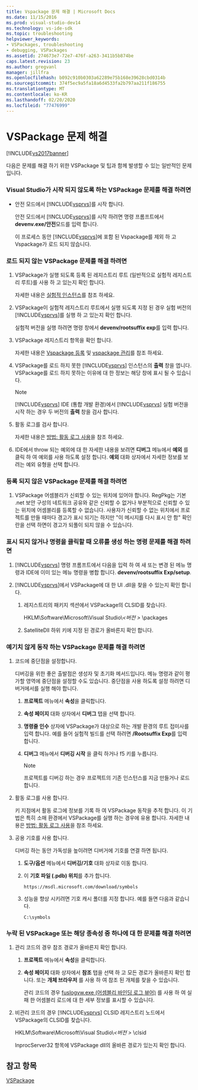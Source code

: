 ```yaml
---
title: Vspackage 문제 해결 | Microsoft Docs
ms.date: 11/15/2016
ms.prod: visual-studio-dev14
ms.technology: vs-ide-sdk
ms.topic: troubleshooting
helpviewer_keywords:
- VSPackages, troubleshooting
- debugging, VSPackages
ms.assetid: 274673e7-72e7-476f-a263-3411b5b874be
caps.latest.revision: 23
ms.author: gregvanl
manager: jillfra
ms.openlocfilehash: b092c910b0303a62289e75b168e39628cbd0314b
ms.sourcegitcommit: 374f5ec9a5fa18a6d4533fa2b797aa211f186755
ms.translationtype: MT
ms.contentlocale: ko-KR
ms.lasthandoff: 02/20/2020
ms.locfileid: "77476999"
---
```

# <a name="troubleshooting-vspackages"></a>VSPackage 문제 해결
[!INCLUDE[vs2017banner](../includes/vs2017banner.md)]

다음은 문제를 해결 하기 위한 VSPackage 및 팁과 함께 발생할 수 있는 일반적인 문제입니다.  
  
### <a name="to-troubleshoot-a-vspackage-that-keeps-visual-studio-from-starting"></a>Visual Studio가 시작 되지 않도록 하는 VSPackage 문제를 해결 하려면  
  
- 안전 모드에서 [!INCLUDE[vsprvs](../includes/vsprvs-md.md)]를 시작 합니다.  
  
     안전 모드에서 [!INCLUDE[vsprvs](../includes/vsprvs-md.md)]를 시작 하려면 명령 프롬프트에서 **devenv.exe/안전**모드를 입력 합니다.  
  
     이 프로세스 동안 [!INCLUDE[vsprvs](../includes/vsprvs-md.md)]에 포함 된 Vspackage를 제외 하 고 Vspackage가 로드 되지 않습니다.  
  
### <a name="to-troubleshoot-a-vspackage-that-does-not-load"></a>로드 되지 않는 VSPackage 문제를 해결 하려면  
  
1. VSPackage가 실행 되도록 등록 된 레지스트리 루트 (일반적으로 실험적 레지스트리 루트)를 사용 하 고 있는지 확인 합니다.  
  
     자세한 내용은 [실험적 인스턴스](../extensibility/the-experimental-instance.md)를 참조 하세요.  
  
2. VSPackage이 실험적 레지스트리 루트에서 실행 되도록 지정 된 경우 실험 버전의 [!INCLUDE[vsprvs](../includes/vsprvs-md.md)]를 실행 하 고 있는지 확인 합니다.  
  
     실험적 버전을 실행 하려면 명령 창에서 **devenv/rootsuffix exp**를 입력 합니다.  
  
3. VSPackage 레지스트리 항목을 확인 합니다.  
  
     자세한 내용은 [Vspackage 등록](internals/registering-vspackages.md) 및 [vspackage 관리](../extensibility/managing-vspackages.md)를 참조 하세요.  
  
4. VSPackage를 로드 하지 못한 [!INCLUDE[vsprvs](../includes/vsprvs-md.md)] 인스턴스의 **출력** 창을 엽니다. VSPackage를 로드 하지 못하는 이유에 대 한 정보는 해당 창에 표시 될 수 있습니다.  
  
    > [!NOTE]
    > [!INCLUDE[vsprvs](../includes/vsprvs-md.md)] IDE (통합 개발 환경)에서 [!INCLUDE[vsprvs](../includes/vsprvs-md.md)] 실험 버전을 시작 하는 경우 두 버전의 **출력** 창을 검사 합니다.  
  
5. 활동 로그를 검사 합니다.  
  
     자세한 내용은 [방법: 활동 로그 사용](../extensibility/how-to-use-the-activity-log.md)을 참조 하세요.  
  
6. IDE에서 throw 되는 예외에 대 한 자세한 내용을 보려면 **디버그** 메뉴에서 **예외** 를 클릭 하 여 예외를 사용 하도록 설정 합니다. **예외** 대화 상자에서 자세한 정보를 보려는 예외 유형을 선택 합니다.  
  
### <a name="to-troubleshoot-a-vspackage-that-does-not-register"></a>등록 되지 않은 VSPackage 문제를 해결 하려면  
  
1. VSPackage 어셈블리가 신뢰할 수 있는 위치에 있어야 합니다. RegPkg는 기본 .net 보안 구성의 네트워크 공유와 같은 신뢰할 수 없거나 부분적으로 신뢰할 수 있는 위치에 어셈블리를 등록할 수 없습니다. 사용자가 신뢰할 수 없는 위치에서 프로젝트를 만들 때마다 경고가 표시 되기는 하지만 "이 메시지를 다시 표시 안 함" 확인란을 선택 하면이 경고가 되풀이 되지 않을 수 있습니다.  
  
### <a name="to-troubleshoot-a-command-that-is-not-visible-or-that-generates-an-error-when-you-click-a-command"></a>표시 되지 않거나 명령을 클릭할 때 오류를 생성 하는 명령 문제를 해결 하려면  
  
1. [!INCLUDE[vsprvs](../includes/vsprvs-md.md)] 명령 프롬프트에서 다음을 입력 하 여 새 또는 변경 된 메뉴 명령과 IDE에 이미 있는 메뉴 명령을 병합 합니다. **devenv/rootsuffix Exp/setup**.  
  
2. [!INCLUDE[vsprvs](../includes/vsprvs-md.md)]에서 VSPackage에 대 한 UI .dll을 찾을 수 있는지 확인 합니다.  
  
    1. 레지스트리의 패키지 섹션에서 VSPackage의 CLSID를 찾습니다.  
  
         HKLM\Software\Microsoft\Visual Studio\\*\<버전 >* \packages  
  
    2. SatelliteDll 하위 키에 지정 된 경로가 올바른지 확인 합니다.  
  
### <a name="to-troubleshoot-a-vspackage-that-behaves-unexpectedly"></a>예기치 않게 동작 하는 VSPackage 문제를 해결 하려면  
  
1. 코드에 중단점을 설정합니다.  
  
     디버깅을 위한 좋은 출발점은 생성자 및 초기화 메서드입니다. 메뉴 명령과 같이 평가할 영역에 중단점을 설정할 수도 있습니다. 중단점을 사용 하도록 설정 하려면 디버거에서를 실행 해야 합니다.  
  
    1. **프로젝트** 메뉴에서 **속성**을 클릭합니다.  
  
    2. **속성 페이지** 대화 상자에서 **디버그** 탭을 선택 합니다.  
  
    3. **명령줄 인수** 상자에 VSPackage가 대상으로 하는 개발 환경의 루트 접미사를 입력 합니다. 예를 들어 실험적 빌드를 선택 하려면 **/Rootsuffix Exp**를 입력 합니다.  
  
    4. **디버그** 메뉴에서 **디버깅 시작** 을 클릭 하거나 f5 키를 누릅니다.  
  
        > [!NOTE]
        > 프로젝트를 디버깅 하는 경우 프로젝트의 기존 인스턴스를 지금 만들거나 로드 합니다.  
  
2. 활동 로그를 사용 합니다.  
  
     키 지점에서 활동 로그에 정보를 기록 하 여 VSPackage 동작을 추적 합니다. 이 기법은 특히 소매 환경에서 VSPackage를 실행 하는 경우에 유용 합니다. 자세한 내용은 [방법: 활동 로그 사용](../extensibility/how-to-use-the-activity-log.md)을 참조 하세요.  
  
3. 공용 기호를 사용 합니다.  
  
     디버깅 하는 동안 가독성을 높이려면 디버거에 기호를 연결 하면 됩니다.  
  
    1. **도구/옵션** 메뉴에서 **디버깅/기호** 대화 상자로 이동 합니다.  
  
    2. 이 **기호 파일 (.pdb) 위치**를 추가 합니다.  
  
         `https://msdl.microsoft.com/download/symbols`  
  
    3. 성능을 향상 시키려면 기호 캐시 폴더를 지정 합니다. 예를 들면 다음과 같습니다.  
  
        ```  
        C:\symbols  
        ```  
  
### <a name="to-troubleshoot-a-missing-vspackage-or-one-of-its-dependencies"></a>누락 된 VSPackage 또는 해당 종속성 중 하나에 대 한 문제를 해결 하려면  
  
1. 관리 코드의 경우 참조 경로가 올바른지 확인 합니다.  
  
   1. **프로젝트** 메뉴에서 **속성**을 클릭합니다.  
  
   2. **속성 페이지** 대화 상자에서 **참조** 탭을 선택 하 고 모든 경로가 올바른지 확인 합니다. 또는 **개체 브라우저** 를 사용 하 여 참조 된 개체를 찾을 수 있습니다.  
  
        관리 코드의 경우 [fuslogvw.exe (어셈블리 바인딩 로그 뷰어)](https://msdn.microsoft.com/library/e32fa443-0778-4cc3-bf36-5c8ea297d296) 를 사용 하 여 실패 한 어셈블리 로드에 대 한 세부 정보를 표시할 수 있습니다.  
  
2. 비관리 코드의 경우 [!INCLUDE[vsprvs](../includes/vsprvs-md.md)] CLSID 레지스트리 노드에서 VSPackage의 CLSID를 찾습니다.  
  
    HKLM\Software\Microsoft\Visual Studio\\*\<버전 >* \clsid  
  
   InprocServer32 항목에 VSPackage dll의 올바른 경로가 있는지 확인 합니다.  
  
## <a name="see-also"></a>참고 항목  
 [VSPackage](../extensibility/internals/vspackages.md)
